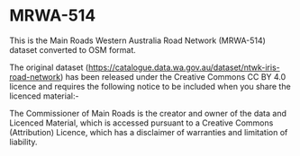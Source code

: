 # MRWA-514
 This is the Main Roads Western Australia Road Network (MRWA-514) dataset converted to OSM format.
 
The original dataset (https://catalogue.data.wa.gov.au/dataset/ntwk-iris-road-network) has been released under the Creative Commons CC BY 4.0 licence and requires the following notice to be included when you share the licenced material:- 

The Commissioner of Main Roads is the creator and owner of the data and Licenced Material, which is accessed pursuant to a Creative Commons (Attribution) Licence, which has a disclaimer of warranties and limitation of liability. 
